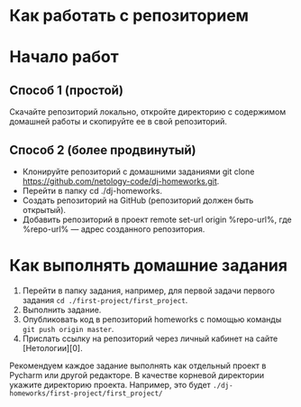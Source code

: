 Как работать с репозиторием
======

# Начало работ


## Способ 1 (простой)

Скачайте репозиторий локально, откройте директорию с содержимом домашней работы и скопируйте ее в свой репозиторий.


## Способ 2 (более продвинутый)

- Клонируйте репозиторий с домашними заданиями git clone https://github.com/netology-code/dj-homeworks.git.
- Перейти в папку cd ./dj-homeworks.
- Создать репозиторий на GitHub (репозиторий должен быть открытый).
- Добавить репозиторий в проект remote set-url origin %repo-url%, где %repo-url% — адрес созданного репозитория.


# Как выполнять домашние задания

1. Перейти в папку задания, например, для первой задачи первого задания `cd ./first-project/first_project`.
2. Выполнить задание.
3. Опубликовать код в репозиторий homeworks с помощью команды `git push origin master`.
4. Прислать ссылку на репозиторий через личный кабинет на сайте [Нетологии][0].

Рекомендуем каждое задание выполнять как отдельный проект в Pycharm или другой редакторе. В качестве корневой директории укажите директорию проекта. Например, это будет `./dj-homeworks/first-project/first_project/`
